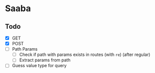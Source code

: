 # Saaba


## Todo
- [x] GET
- [x] POST
- [ ] Path Params
  - [ ] Check if path with params exists in routes (with `re`) (after regular)
  - [ ] Extract params from path
- [ ] Guess value type for query
